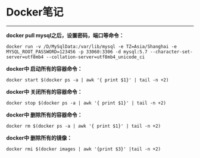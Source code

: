# Docker笔记
****

**docker pull mysql之后，设置密码，端口等命令：**

    docker run -v /D/MySqlData:/var/lib/mysql -e TZ=Asia/Shanghai -e MYSQL_ROOT_PASSWORD=123456 -p 33060:3306 -d mysql:5.7 --character-set-server=utf8mb4 --collation-server=utf8mb4_unicode_ci

**docker中 启动所有的容器命令：**

    docker start $(docker ps -a | awk '{ print $1}' | tail -n +2)

**docker中 关闭所有的容器命令：**

    docker stop $(docker ps -a | awk '{ print $1}' | tail -n +2)
    
**docker中 删除所有的容器命令：**

    docker rm $(docker ps -a | awk '{ print $1}' | tail -n +2)

**docker中 删除所有的镜像：**

    docker rmi $(docker images | awk '{print $3}' |tail -n +2)

